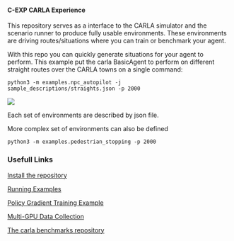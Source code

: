 

#### C-EXP CARLA Experience

This  repository serves as a interface to the CARLA simulator
and the scenario runner to produce fully usable environments.
These environments are driving routes/situations where you
can train or benchmark your agent.

With this repo you can quickly generate situations 
for your agent to perform. This example
put the carla BasicAgent to perform on different straight routes
over the CARLA towns on a single command:

    python3 -m examples.npc_autopilot -j sample_descriptions/straights.json -p 2000

![](docs/illustration_1.gif)



Each set of environments are  described by json file. 
   
More complex set of environments can also be defined
    
    python3 -m examples.pedestrian_stopping -p 2000




### Usefull Links


[Install the repository](docs/getting_started.md)

[Running Examples](docs/examples.md)

[Policy Gradient Training Example](docs/examples.md)
   
[Multi-GPU Data Collection](docs/examples.md)

[The carla benchmarks repository](https://github.com/carla-simulator/driving-benchmarks)


 

